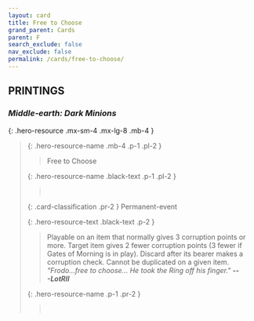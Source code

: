 ```yaml
---
layout: card
title: Free to Choose
grand_parent: Cards
parent: F
search_exclude: false
nav_exclude: false
permalink: /cards/free-to-choose/
---
```


## PRINTINGS


### _Middle-earth: Dark Minions_

{: .hero-resource .mx-sm-4 .mx-lg-8 .mb-4 }
> {: .hero-resource-name .mb-4 .p-1 .pl-2 }
> > <div class="card-mp"></div>
> > <div class="card-name">Free to Choose</div>
>
> {: .hero-resource-name .black-text .p-1 .pl-2 }
> > &nbsp;
>
> {: .card-classification .pr-2 }
> Permanent-event
>
> {: .hero-resource-text .black-text .p-2 }
> > Playable on an item that normally gives 3 corruption points or more. Target item gives 2 fewer corruption points (3 fewer if Gates of Morning is in play). Discard after its bearer makes a corruption check. Cannot be duplicated on a given item. <br>_"Frodo...free to choose... He took the Ring off his finger."_ ***---&NoBreak;LotRII*** 
> 
> {: .hero-resource-name .p-1 .pr-2 }
> > <div class="card-shield"></div>
> > <div class="card-corruption">&nbsp;</div>

